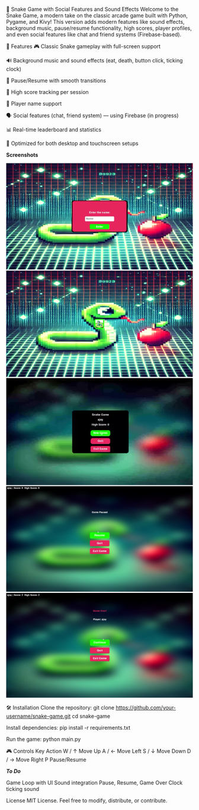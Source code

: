 🐍 Snake Game with Social Features and Sound Effects
Welcome to the Snake Game, a modern take on the classic arcade game built with Python, Pygame, and Kivy! This version adds modern features like sound effects, background music, pause/resume functionality, high scores, player profiles, and even social features like chat and friend systems (Firebase-based).

🚀 Features
🎮 Classic Snake gameplay with full-screen support

🔊 Background music and sound effects (eat, death, button click, ticking clock)

🧠 Pause/Resume with smooth transitions

🥇 High score tracking per session

👤 Player name support

🗣️ Social features (chat, friend system) — using Firebase (in progress)

📊 Real-time leaderboard and statistics

📱 Optimized for both desktop and touchscreen setups


**Screenshots**

![Alt text](sample/Info_screen.png)
![Alt text](sample/start_screen.png)
![Alt text](sample/snake_screen_hold.png)
![Alt text](sample/pause_screen_01.png)
![Alt text](sample/game_over.png)

🛠️ Installation
Clone the repository:
git clone https://github.com/your-username/snake-game.git
cd snake-game

Install dependencies:
pip install -r requirements.txt

Run the game:
python main.py

🎮 Controls
Key	Action
W / ↑	Move Up
A / ←	Move Left
S / ↓	Move Down
D / →	Move Right
P	Pause/Resume

_**To Do**_
 
 Game Loop with UI
 Sound integration
 Pause, Resume, Game Over
 Clock ticking sound
 
License
MIT License. Feel free to modify, distribute, or contribute.

 
